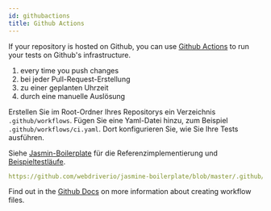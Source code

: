 ```yaml
---
id: githubactions
title: Github Actions
---
```


If your repository is hosted on Github, you can use [Github Actions](https://docs.github.com/en/actions) to run your tests on Github's infrastructure.

1. every time you push changes
2. bei jeder Pull-Request-Erstellung
3. zu einer geplanten Uhrzeit
4. durch eine manuelle Auslösung

Erstellen Sie im Root-Ordner Ihres Repositorys ein Verzeichnis `.github/workflows`. Fügen Sie eine Yaml-Datei hinzu, zum Beispiel `.github/workflows/ci.yaml`. Dort konfigurieren Sie, wie Sie Ihre Tests ausführen.

Siehe [Jasmin-Boilerplate](https://github.com/webdriverio/jasmine-boilerplate/blob/master/.github/workflows/ci.yaml) für die Referenzimplementierung und [Beispieltestläufe](https://github.com/webdriverio/jasmine-boilerplate/actions?query=workflow%3ACI).

```yaml reference
https://github.com/webdriverio/jasmine-boilerplate/blob/master/.github/workflows/ci.yaml
```

Find out in the [Github Docs](https://docs.github.com/en/actions/managing-workflow-runs-and-deployments/managing-workflow-runs/manually-running-a-workflow?tool=cli) on more information about creating workflow files.
